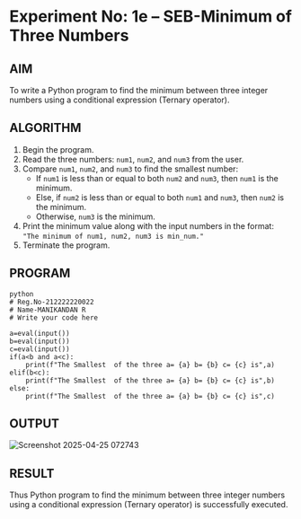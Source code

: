 # Experiment No: 1e – SEB-Minimum of Three Numbers

## AIM  
To write a Python program to find the minimum between three integer numbers using a conditional expression (Ternary operator).

## ALGORITHM  
1. Begin the program.  
2. Read the three numbers: `num1`, `num2`, and `num3` from the user.  
3. Compare `num1`, `num2`, and `num3` to find the smallest number:  
   - If `num1` is less than or equal to both `num2` and `num3`, then `num1` is the minimum.  
   - Else, if `num2` is less than or equal to both `num1` and `num3`, then `num2` is the minimum.  
   - Otherwise, `num3` is the minimum.  
4. Print the minimum value along with the input numbers in the format:  
   `"The minimum of num1, num2, num3 is min_num."`  
5. Terminate the program.

## PROGRAM
```
python
# Reg.No-212222220022
# Name-MANIKANDAN R
# Write your code here

a=eval(input())
b=eval(input())
c=eval(input())
if(a<b and a<c):
    print(f"The Smallest  of the three a= {a} b= {b} c= {c} is",a)
elif(b<c):
    print(f"The Smallest  of the three a= {a} b= {b} c= {c} is",b)
else:
    print(f"The Smallest  of the three a= {a} b= {b} c= {c} is",c)

```

## OUTPUT

![Screenshot 2025-04-25 072743](https://github.com/user-attachments/assets/3bf13bf3-9560-4052-9618-f5c2d0f6ec36)

## RESULT
Thus Python program to find the minimum between three integer numbers using a conditional expression (Ternary operator) is successfully executed.
